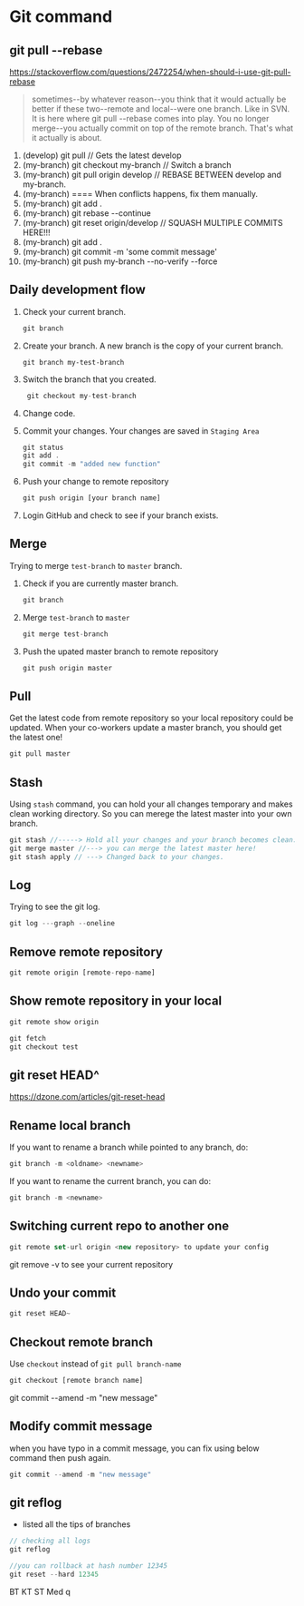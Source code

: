# Git command

## git pull --rebase



https://stackoverflow.com/questions/2472254/when-should-i-use-git-pull-rebase

>sometimes--by whatever reason--you think that it would actually be better if these two--remote and local--were one branch. Like in SVN. It is here where git pull --rebase comes into play. You no longer merge--you actually commit on top of the remote branch. That's what it actually is about.

1. (develop) git pull                     // Gets the latest develop
2. (my-branch) git checkout my-branch     // Switch a branch
3. (my-branch) git pull origin develop  // REBASE BETWEEN develop and my-branch.
4. (my-branch) ==== When conflicts happens, fix them manually. 
6. (my-branch) git add .
5. (my-branch) git rebase --continue
7. (my-branch) git reset origin/develop // SQUASH MULTIPLE COMMITS HERE!!! 
8. (my-branch) git add .
9. (my-branch) git commit -m 'some commit message'
10. (my-branch) git push my-branch --no-verify --force


## Daily development flow

1. Check your current branch.

   ```js
   git branch
   ```

2. Create your branch. A new branch is the copy of your current branch.

   ```
   git branch my-test-branch
   ```

3. Switch the branch that you created.

   ```js
    git checkout my-test-branch
   ```

4. Change code.

5. Commit your changes. Your changes are saved in `Staging Area`

   ```js
   git status
   git add .
   git commit -m "added new function"
   ```

6. Push your change to remote repository

   ```js
   git push origin [your branch name]
   ```

7. Login GitHub and check to see if your branch exists.

## Merge

Trying to merge `test-branch` to `master` branch.

1. Check if you are currently master branch.
   ```js
   git branch
   ```
2. Merge `test-branch` to `master`
   ```js
   git merge test-branch
   ```
3. Push the upated master branch to remote repository
   ```js
   git push origin master
   ```

## Pull

Get the latest code from remote repository so your local repository could be updated. When your co-workers update a master branch, you should get the latest one!

```js
git pull master
```

## Stash

Using `stash` command, you can hold your all changes temporary and makes clean working directory. So you can merege the latest master into your own branch.

```js
git stash //-----> Hold all your changes and your branch becomes clean.
git merge master //---> you can merge the latest master here!
git stash apply	// ---> Changed back to your changes.
```

## Log

Trying to see the git log.

```js
git log ---graph --oneline
```




## Remove remote repository

```js
git remote origin [remote-repo-name]
```

## Show remote repository in your local

```js
git remote show origin

git fetch
git checkout test
```

## git reset HEAD^

https://dzone.com/articles/git-reset-head

   
## Rename local branch
If you want to rename a branch while pointed to any branch, do:

```js
git branch -m <oldname> <newname>
```  
   
If you want to rename the current branch, you can do:
   
```js
git branch -m <newname>   
```

## Switching current repo to another one

```js
git remote set-url origin <new repository> to update your config
```   
git remove -v to see your current repository


## Undo your commit 

```js
git reset HEAD~
```
## Checkout remote branch

Use `checkout` instead of `git pull branch-name`

```js
git checkout [remote branch name]
```
   
git commit --amend -m "new message"

## Modify commit message

when you have typo in a commit message, you can fix using below command then push again.

```js
git commit --amend -m "new message"
```
   
## git reflog 
- listed all the tips of branches 

```js
// checking all logs
git reflog

//you can rollback at hash number 12345 
git reset --hard 12345
```

BT
KT
ST
Med
q


   
   

